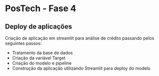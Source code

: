 #  PosTech - Fase 4

## Deploy de aplicações

Criação de aplicação em streamlit para análise de crédito passando pelos seguintes passos:

- Tratamento da base de dados
- Criação da variável Target
- Criação do modelo e pipeline
- Construção da aplicação utilizando Streamlit para deploy do modelo
